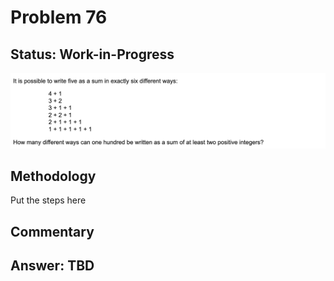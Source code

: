 # Problem 76

## Status: Work-in-Progress

![problem-76](https://github.com/dvb2017/project-euler/blob/main/problem-76/problem-76.png)

## Methodology
Put the steps here

## Commentary


## Answer: TBD
